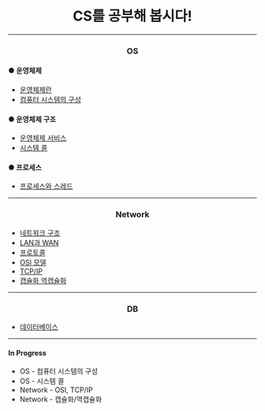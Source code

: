 # <center>CS를 공부해 봅시다!</center>
--------------------------------------
### <center>OS</center>
#### ● 운영체제
- [운영체제란](OS/운영체제/운영체제란.md)
- [컴퓨터 시스템의 구성](OS/운영체제/컴퓨터%20시스템의%20구성.md)
#### ● 운영체제 구조
- [운영체제 서비스](OS/운영체제%20구조/운영체제%20서비스.md)
- [시스템 콜](OS/운영체제%20구조/시스템%20콜.md)
#### ● 프로세스
- [프로세스와 스레드](OS/프로세스/프로세스와%20스레드.md)
-----------------------
### <center>Network</center>
- [네트워크 구조](Network/네트워크%20구조.md)
- [LAN과 WAN](Network/LAN과%20WAN.md)
- [프로토콜](Network/프로토콜.md)
- [OSI 모델](Network/OSI모델.md)
- [TCP/IP](Network/TCP-IP.md)
- [캡슐화 역캡슐화](Network/캡슐화%20역캡슐화.md)
-----------------------
### <center>DB</center>
- [데이터베이스](Database/데이터베이스.md)
-----------------------
#### In Progress
- OS - 컴퓨터 시스템의 구성
- OS - 시스템 콜
- Network - OSI, TCP/IP
- Network - 캡슐화/역캡슐화